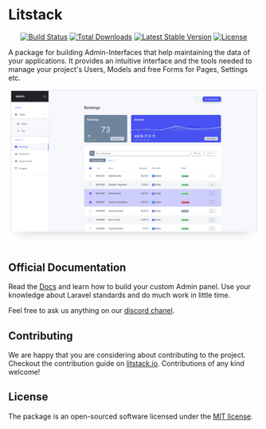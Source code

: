 # Litstack

<p align="center">
    <a href="https://github.com/litstack/litstack/actions"><img src="https://github.com/litstack/litstack/workflows/tests/badge.svg" alt="Build Status"></a>
    <a href="https://packagist.org/packages/litstack/litstack"><img src="https://img.shields.io/packagist/dt/litstack/litstack?color=%234951f2" alt="Total Downloads"></a>
    <a href="https://packagist.org/packages/litstack/litstack"><img src="https://img.shields.io/github/v/release/litstack/litstack?color=%2383c2ff&label=stable" alt="Latest Stable Version"></a>
    <a href="https://packagist.org/packages/litstack/litstack"><img src="https://img.shields.io/github/license/litstack/litstack?color=%2331c653" alt="License"></a>
</p>

A package for building Admin-Interfaces that help maintaining the data of your
applications. It provides an intuitive interface and the tools needed to manage
your project's Users, Models and free Forms for Pages, Settings etc.

![Interface](./docs/preview.png 'Interface')

## Official Documentation

Read the [Docs](https://litstack.io/docs) and learn how to build your custom
Admin panel. Use your knowledge about Laravel standards and do much work in
little time.

Feel free to ask us anything on our
[discord chanel](https://discord.gg/u4qpb5P).

## Contributing

We are happy that you are considering about contributing to the project.
Checkout the contribution guide on
[litstack.io](https://litstack.io/docs/prologue/contributing). Contributions of
any kind welcome!

## License

The package is an open-sourced software licensed under the
[MIT license](LICENSE.md).
